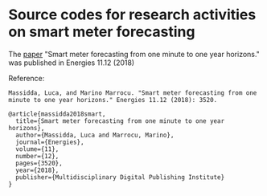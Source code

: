 # Source codes for research activities on smart meter forecasting

The [paper](https://www.mdpi.com/1996-1073/11/12/3520) "Smart meter forecasting from one minute to one year horizons." was published in Energies 11.12 (2018)

Reference:

```
Massidda, Luca, and Marino Marrocu. "Smart meter forecasting from one minute to one year horizons." Energies 11.12 (2018): 3520.
```

```
@article{massidda2018smart,
  title={Smart meter forecasting from one minute to one year horizons},
  author={Massidda, Luca and Marrocu, Marino},
  journal={Energies},
  volume={11},
  number={12},
  pages={3520},
  year={2018},
  publisher={Multidisciplinary Digital Publishing Institute}
}
```
